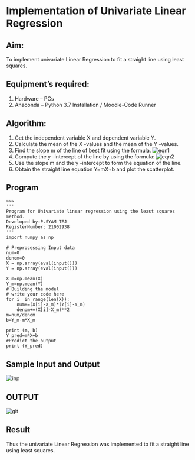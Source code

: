 # Implementation of Univariate Linear Regression
## Aim:
To implement univariate Linear Regression to fit a straight line using least squares.
## Equipment’s required:
1.	Hardware – PCs
2.	Anaconda – Python 3.7 Installation / Moodle-Code Runner
## Algorithm:
1.	Get the independent variable X and dependent variable Y.
2.	Calculate the mean of the X -values and the mean of the Y -values.
3.	Find the slope m of the line of best fit using the formula.
 ![eqn1](./eq1.jpg)
4.	Compute the y -intercept of the line by using the formula:
![eqn2](./eq2.jpg)  
5.	Use the slope m and the y -intercept to form the equation of the line.
6.	Obtain the straight line equation Y=mX+b and plot the scatterplot.
## Program
```~~~
~~~
''' 
Program for Univariate linear regression using the least squares method.
Developed by:P.SYAM TEJ
RegisterNumber: 21002938
'''
import numpy as np

# Preprocessing Input data
num=0
denom=0
X = np.array(eval(input()))
Y = np.array(eval(input()))

X_m=np.mean(X)
Y_m=np.mean(Y)
# Building the model
# write your code here
for i  in range(len(X)):
    num+=(X[i]-X_m)*(Y[i]-Y_m)
    denom+=(X[i]-X_m)**2
m=num/denom
b=Y_m-m*X_m

print (m, b)
Y_pred=m*X+b
#Predict the output
print (Y_pred)

```
## Sample Input and Output
![inp](./input.jpg)

## OUTPUT
![git](./ex9.png)

## Result
Thus the univariate Linear Regression was implemented to fit a straight line using least squares.
